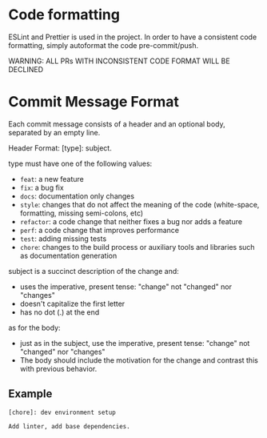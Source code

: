 # Code formatting

ESLint and Prettier is used in the project. In order to have a consistent code
formatting, simply autoformat the code pre-commit/push.

WARNING: ALL PRs WITH INCONSISTENT CODE FORMAT WILL BE DECLINED

# Commit Message Format

Each commit message consists of a header and an optional body, separated by an
empty line.

Header Format: [type]: subject.

type must have one of the following values:

- `feat`: a new feature
- `fix`: a bug fix
- `docs`: documentation only changes
- `style`: changes that do not affect the meaning of the code (white-space,
  formatting, missing semi-colons, etc)
- `refactor`: a code change that neither fixes a bug nor adds a feature
- `perf`: a code change that improves performance
- `test`: adding missing tests
- `chore`: changes to the build process or auxiliary tools and libraries such as
  documentation generation

subject is a succinct description of the change and:

- uses the imperative, present tense: "change" not "changed" nor "changes"
- doesn't capitalize the first letter
- has no dot (.) at the end

as for the body:

- just as in the subject, use the imperative, present tense: "change" not
  "changed" nor "changes"
- The body should include the motivation for the change and contrast this with
  previous behavior.

## Example

```
[chore]: dev environment setup

Add linter, add base dependencies.
```
